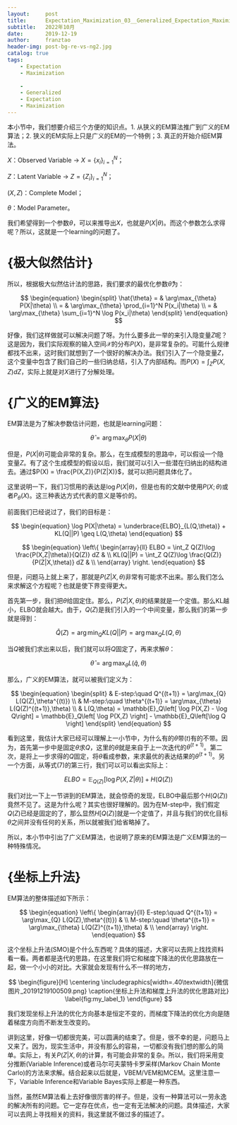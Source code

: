 ```yaml
---
layout:     post
title:      Expectation_Maximization_03__Generalized_Expectation_Maximization
subtitle:   2022年10月
date:       2019-12-19
author:     franztao
header-img: post-bg-re-vs-ng2.jpg
catalog: true
tags:
    - Expectation
    - Maximization
    
    - 
    - Generalized
    - Expectation
    - Maximization
---
```


    

本小节中，我们想要介绍三个方便的知识点。1. 从狭义的EM算法推广到广义的EM算法；2. 狭义的EM实际上只是广义的EM的一个特例；3. 真正的开始介绍EM算法。

$X$：Observed Variable $\longrightarrow$ $X=\{ x_i \}_{i=1}^N$；

$Z$：Latent Variable $\longrightarrow$ $Z=\{ Z_i \}_{i=1}^N$；

$(X,Z)$：Complete Model；

$\theta$：Model Parameter。

我们希望得到一个参数$\theta$，可以来推导出$X$，也就是$P(X|\theta)$。而这个参数怎么求得呢？所以，这就是一个learning的问题了。

#  {极大似然估计}
所以，根据极大似然估计法的思路，我们要求的最优化参数$\hat{\theta}$为：

$$
\begin{equation}
    \begin{split}
        \hat{\theta} 
        = & \arg\max_{\theta} P(X|\theta) \\
        = & \arg\max_{\theta} \prod_{i=1}^N P(x_i|\theta) \\
        = & \arg\max_{\theta} \sum_{i=1}^N \log P(x_i|\theta)
    \end{split}
\end{equation}
$$

好像，我们这样做就可以解决问题了呀。为什么要多此一举的来引入隐变量$Z$呢？这是因为，我们实际观察的输入空间$\mathcal{X}$的分布$P(X)$，是非常复杂的。可能什么规律都找不出来，这时我们就想到了一个很好的解决办法。我们引入了一个隐变量$Z$，这个变量中包含了我们自己的一些归纳总结，引入了内部结构。而$P(X) = \int_Z P(X,Z)dZ$，实际上就是对$X$进行了分解处理。

#  {广义的EM算法}

EM算法是为了解决参数估计问题，也就是learning问题：

$$
\begin{equation}
    \hat{\theta} = \arg\max_{\theta} P(X|\theta)
\end{equation}
$$

但是，$P(X|\theta)$可能会非常的复杂。那么，在生成模型的思路中，可以假设一个隐变量$Z$。有了这个生成模型的假设以后，我们就可以引入一些潜在归纳出的结构进去。通过$P(X) = \frac{P(X,Z)}{P(Z|X)}$，就可以把问题具体化了。

这里说明一下，我们习惯用的表达是$\log P(X|\theta)$，但是也有的文献中使用$P(X;\theta)$或者$P_\theta(X)$。这三种表达方式代表的意义是等价的。

前面我们已经说过了，我们的目标是：

$$
\begin{equation}
    \log P(X|\theta) = \underbrace{ELBO}_{L(Q,\theta)} + KL(Q||P) \geq L(Q,\theta)
\end{equation}
$$

$$
\begin{equation}
    \left\{
    \begin{array}{ll}
      ELBO = \int_Z Q(Z)\log \frac{P(X,Z|\theta)}{Q(Z)} dZ & \\
      KL(Q||P) = \int_Z Q(Z)\log \frac{Q(Z)}{P(Z|X,\theta)} dZ & \\
    \end{array}
    \right.
\end{equation}
$$

但是，问题马上就上来了，那就是$P(Z|X,\theta)$非常有可能求不出来。那么我们怎么来求解这个方程呢？也就是使下界变得更大。

首先第一步，我们把$\theta$给固定住。那么，$P(Z|X,\theta)$的结果就是一个定值。那么KL越小，ELBO就会越大。由于，$Q(Z)$是我们引入的一个中间变量，那么我们的第一步就是得到：

$$
\begin{equation}
    \hat{Q}(Z) = \arg\min_{Q} KL(Q||P) = \arg\max_Q L(Q,\theta)
\end{equation}
$$

当$Q$被我们求出来以后，我们就可以将$Q$固定了，再来求解$\theta$：

$$
\begin{equation}
    \hat{\theta} = \arg\max_{\theta} L(\hat{q},\theta)
\end{equation}
$$

那么，广义的EM算法，就可以被我们定义为：

$$
\begin{equation}
    \begin{split}
        & E-step:\quad Q^{(t+1)} = \arg\max_{Q} L(Q(Z),\theta^{(t)}) \\
        & M-step:\quad \theta^{(t+1)} = \arg\max_{\theta} L(Q(Z)^{(t+1)},\theta) \\
        & L(Q,\theta) = \mathbb{E}_Q\left[ \log P(X,Z) - \log Q\right]
        = \mathbb{E}_Q\left[ \log P(X,Z) \right] - \mathbb{E}_Q\left[\log Q \right]
    \end{split}
\end{equation}
$$

看到这里，我估计大家已经可以理解上一小节中，为什么有的$\theta$带$(t)$有的不带。因为，首先第一步中是固定$\theta$求$Q$，这里的$\theta$就是来自于上一次迭代的$\theta^{(t+1)}$。第二次，是将上一步求得的$Q$固定，将$\theta$看成参数，来求最优的表达结果的$\theta^{(t+1)}$。另一个方面，从等式(7)的第三行，我们可以可以看出实际上：

$$
\begin{equation}
    ELBO = \mathbb{E}_{Q(Z)}[\log P(X,Z|\theta)] + H(Q(Z))
\end{equation}
$$

我们对比一下上一节讲到的EM算法，就会惊奇的发现，ELBO中最后那个$H(Q(Z))$竟然不见了。这是为什么呢？其实也很好理解的。因为在M-step中，我们假定$Q(Z)$已经是固定的了，那么显然$H[Q(Z)]$就是一个定值了，并且与我们的优化目标$\theta$之间并没有任何的关系，所以就被我们给省略掉了。

所以，本小节中引出了广义EM算法，也说明了原来的EM算法是广义EM算法的一种特殊情况。

#  {坐标上升法}
EM算法的整体描述如下所示：

$$
\begin{equation}
    \left\{
    \begin{array}{ll}
      E-step:\quad Q^{(t+1)} = \arg\max_{Q} L(Q(Z),\theta^{(t)}) & \\
      M-step:\quad \theta^{(t+1)} = \arg\max_{\theta} L(Q(Z)^{(t+1)},\theta) & \\
    \end{array}
    \right.
\end{equation}
$$

这个坐标上升法(SMO)是个什么东西呢？具体的描述，大家可以去网上找找资料看一看。两者都是迭代的思路，在这里我们将它和梯度下降法的优化思路放在一起，做一个小小的对比。大家就会发现有什么不一样的地方，

$$
\begin{figure}[H]
    \centering
    \includegraphics[width=.40\textwidth]{微信图片_20191219100509.png}
    \caption{坐标上升法和梯度上升法的优化思路对比}
    \label{fig:my_label_1}
\end{figure}
$$

我们发现坐标上升法的优化方向基本是恒定不变的，而梯度下降法的优化方向是随着梯度方向而不断发生改变的。

讲到这里，好像一切都很完美，可以圆满的结束了。但是，很不幸的是，问题马上又来了。因为，现实生活中，并没有那么的容易，一切都没有我们想的那么的简单。实际上，有关$P(Z|X,\theta)$的计算，有可能会非常的复杂。所以，我们将采用变分推断(Variable Inference)或者马尔可夫蒙特卡罗采样(Markov Chain Monte Carlo)的方法来求解。结合起来以后就是，VBEM/VEM和MCEM。这里注意一下，Variable Inference和Variable Bayes实际上都是一种东西。

当然，虽然EM算法看上去好像很厉害的样子。但是，没有一种算法可以一劳永逸的解决所有的问题。它一定存在优点，也一定有无法解决的问题。具体描述，大家可以去网上寻找相关的资料，我这里就不做过多的描述了。

